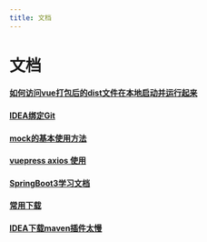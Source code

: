 ```yaml
---
title: 文档
---
```

# 文档

#### [如何访问vue打包后的dist文件在本地启动并运行起来](./httpserver)
#### [IDEA绑定Git](./ideabindgit)
#### [mock的基本使用方法](./mockBaseUse)
#### [vuepress axios 使用](./vuepressAxios)
#### [SpringBoot3学习文档](./springboot3)
#### [常用下载](./down)
#### [IDEA下载maven插件太慢](./ideaDownMavenToFlow)
